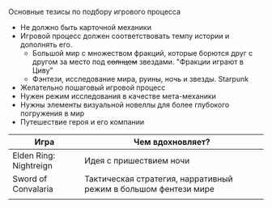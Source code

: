 Основные тезисы по подбору игрового процесса
- Не должно быть карточной механики
- Игровой процесс должен соответствовать темпу истории и дополнять его.
	- Большой мир с множеством фракций, которые борются друг с другом за место под ~~солнцем~~ звездами. "Фракции играют в Циву"
	- Фэнтези, исследование мира, руины, ночь и звезды. Starpunk
- Желательно пошаговый игровой процесс
- Нужен режим исследования в качестве мета-механики
- Нужны элементы визуальной новеллы для более глубокого погружения в мир
- Путешествие героя и его компании


| Игра                        | Чем вдохновляет?                                                |
| --------------------------- | --------------------------------------------------------------- |
| Elden Ring: Nightreign <br> | Идея с пришествием ночи                                         |
| Sword of Convalaria         | Тактическая стратегия, нарративный режим в большом фентези мире |
|                             |                                                                 |



